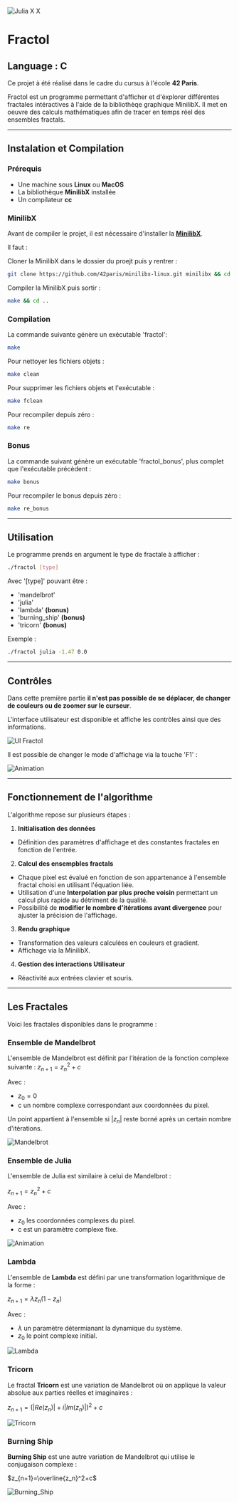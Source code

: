 ![Julia X X](images/Julia_X_X.png)

# Fractol

## Language : C
Ce projet à été réalisé dans le cadre du cursus à l'école **42 Paris**.

Fractol est un programme permettant d'afficher et d'éxplorer différentes fractales intéractives à l'aide de la bibliothèqe graphique MinilibX. Il met en oeuvre des calculs mathématiques afin de tracer en temps réel des ensembles fractals.

---

## Instalation et Compilation

### Prérequis
- Une machine sous **Linux** ou **MacOS**
- La bibliothèque **MinilibX** installée
- Un compilateur **cc**

### MinilibX
Avant de compiler le projet, il est nécessaire d'installer la **[MinilibX](https://github.com/42paris/minilibx-linux.git)**.

Il faut :

Cloner la MinilibX dans le dossier du proejt puis y rentrer :

```sh
git clone https://github.com/42paris/minilibx-linux.git minilibx && cd minilibx
``` 

Compiler la MinilibX puis sortir :

```sh
make && cd ..
```

### Compilation
La commande suivante génère un exécutable 'fractol':

```sh
make
```

Pour nettoyer les fichiers objets :

```sh
make clean
```

Pour supprimer les fichiers objets et l'exécutable :

```sh
make fclean
```

Pour recompiler depuis zéro :

```sh
make re
```

### Bonus
La commande suivant génère un exécutable 'fractol_bonus', plus complet que l'exécutable précèdent :

```sh
make bonus
```

Pour recompiler le bonus depuis zéro :

```sh
make re_bonus
```

---

## Utilisation
Le programme prends en argument le type de fractale à afficher :

```sh
./fractol [type]
```

Avec '[type]' pouvant être :

- 'mandelbrot'
- 'julia' <x> <y>
- 'lambda' **(bonus)**
- 'burning_ship' **(bonus)**
- 'tricorn' **(bonus)**

Exemple :

```sh
./fractol julia -1.47 0.0
```

---

## Contrôles
Dans cette première partie **il n'est pas possible de se déplacer, de changer de couleurs ou de zoomer sur le curseur**.

L'interface utilisateur est disponible et affiche les contrôles ainsi que des informations.

![UI Fractol](images/UI_2.png)

Il est possible de changer le mode d'affichage via la touche 'F1' :

![Animation](images/Mandelbrot_GIF.gif)

---

## Fonctionnement de l'algorithme
L'algorithme repose sur plusieurs étapes :

1. **Initialisation des données**

  - Définition des paramètres d'affichage et des constantes fractales en fonction de l'entrée.

2. **Calcul des ensempbles fractals**

  - Chaque pixel est évalué en fonction de son appartenance à l'ensemble fractal choisi en utilisant l'équation liée.
  - Utilisation d'une **Interpolation par plus proche voisin** permettant un calcul plus rapide au détriment de la qualité.
  - Possibilité de **modifier le nombre d'itérations avant divergence** pour ajuster la précision de l'affichage.

3. **Rendu graphique**

  - Transformation des valeurs calculées en couleurs et gradient.
  - Affichage via la MinilibX.

4. **Gestion des interactions Utilisateur**

  - Réactivité aux entrées clavier et souris.

---

## Les Fractales
Voici les fractales disponibles dans le programme :

### Ensemble de Mandelbrot
L'ensemble de Mandelbrot est définit par l'itération de la fonction complexe suivante :
$z_{n+1}=z_n^2+c$

Avec :
- $z_0=0$
- c un nombre complexe correspondant aux coordonnées du pixel.

Un point appartient à l'ensemble si $|z_n|$ reste borné après un certain nombre d'itérations.

![Mandelbrot](images/Mandelbrot.png)

### Ensemble de Julia
L'ensemble de Julia est similaire à celui de Mandelbrot :

$z_{n+1}=z_n^2+c$

Avec :
- $z_0$ les coordonnées complexes du pixel.
- c est un paramètre complexe fixe.

![Animation](images/Julia_GIF_3.gif)

### Lambda
L'ensemble de **Lambda** est défini par une transformation logarithmique de la forme :

$z_{n+1}=\lambda z_n(1 - z_n)$

Avec :
- $\lambda$ un paramètre détermianant la dynamique du système.
- $z_0$ le point complexe initial.

![Lambda](images/Lambda_2.png)

### Tricorn
Le fractal **Tricorn** est une variation de Mandelbrot où on applique la valeur absolue aux parties réelles et imaginaires :

$z_{n+1}=(|Re(z_n)| + i|Im(z_n)|)^2+c$

![Tricorn](images/Tricorn.png)

### Burning Ship
**Burning Ship** est une autre variation de Mandelbrot qui utilise le conjugaison complexe :

$z_{n+1}=\overline{z_n}^2+c$

![Burning_Ship](images/Burning_Ship_1.png)




